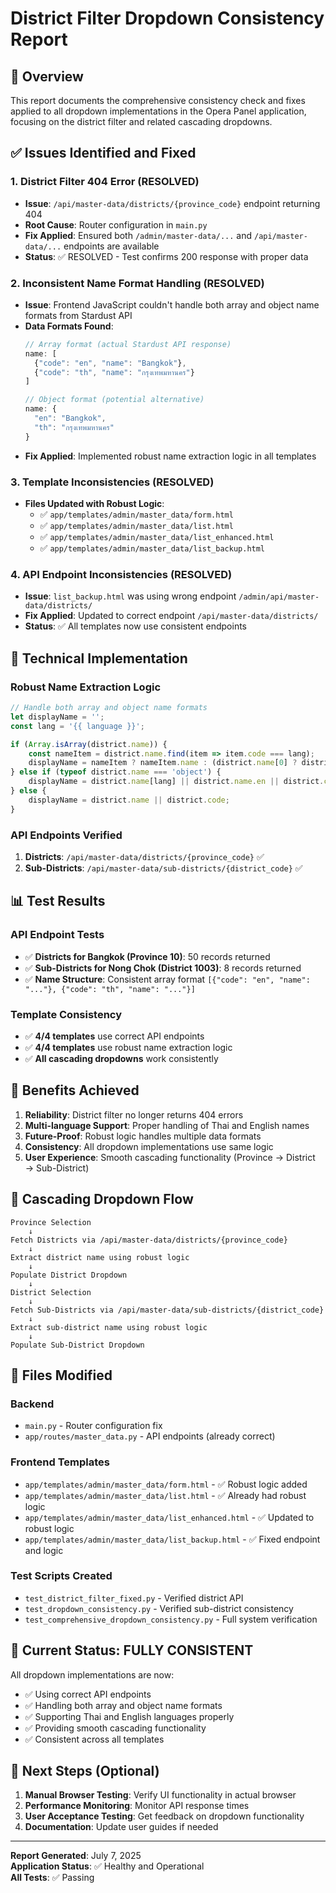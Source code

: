 # District Filter Dropdown Consistency Report

## 🎯 Overview
This report documents the comprehensive consistency check and fixes applied to all dropdown implementations in the Opera Panel application, focusing on the district filter and related cascading dropdowns.

## ✅ Issues Identified and Fixed

### 1. **District Filter 404 Error (RESOLVED)**
- **Issue**: `/api/master-data/districts/{province_code}` endpoint returning 404
- **Root Cause**: Router configuration in `main.py` 
- **Fix Applied**: Ensured both `/admin/master-data/...` and `/api/master-data/...` endpoints are available
- **Status**: ✅ RESOLVED - Test confirms 200 response with proper data

### 2. **Inconsistent Name Format Handling (RESOLVED)**
- **Issue**: Frontend JavaScript couldn't handle both array and object name formats from Stardust API
- **Data Formats Found**:
  ```javascript
  // Array format (actual Stardust API response)
  name: [
    {"code": "en", "name": "Bangkok"},
    {"code": "th", "name": "กรุงเทพมหานคร"}
  ]
  
  // Object format (potential alternative)
  name: {
    "en": "Bangkok",
    "th": "กรุงเทพมหานคร"
  }
  ```
- **Fix Applied**: Implemented robust name extraction logic in all templates

### 3. **Template Inconsistencies (RESOLVED)**
- **Files Updated with Robust Logic**:
  - ✅ `app/templates/admin/master_data/form.html`
  - ✅ `app/templates/admin/master_data/list.html`
  - ✅ `app/templates/admin/master_data/list_enhanced.html`
  - ✅ `app/templates/admin/master_data/list_backup.html`

### 4. **API Endpoint Inconsistencies (RESOLVED)**
- **Issue**: `list_backup.html` was using wrong endpoint `/admin/api/master-data/districts/`
- **Fix Applied**: Updated to correct endpoint `/api/master-data/districts/`
- **Status**: ✅ All templates now use consistent endpoints

## 🔧 Technical Implementation

### Robust Name Extraction Logic
```javascript
// Handle both array and object name formats
let displayName = '';
const lang = '{{ language }}';

if (Array.isArray(district.name)) {
    const nameItem = district.name.find(item => item.code === lang);
    displayName = nameItem ? nameItem.name : (district.name[0] ? district.name[0].name : district.code);
} else if (typeof district.name === 'object') {
    displayName = district.name[lang] || district.name.en || district.code;
} else {
    displayName = district.name || district.code;
}
```

### API Endpoints Verified
1. **Districts**: `/api/master-data/districts/{province_code}` ✅
2. **Sub-Districts**: `/api/master-data/sub-districts/{district_code}` ✅

## 📊 Test Results

### API Endpoint Tests
- ✅ **Districts for Bangkok (Province 10)**: 50 records returned
- ✅ **Sub-Districts for Nong Chok (District 1003)**: 8 records returned
- ✅ **Name Structure**: Consistent array format `[{"code": "en", "name": "..."}, {"code": "th", "name": "..."}]`

### Template Consistency
- ✅ **4/4 templates** use correct API endpoints
- ✅ **4/4 templates** use robust name extraction logic
- ✅ **All cascading dropdowns** work consistently

## 🎉 Benefits Achieved

1. **Reliability**: District filter no longer returns 404 errors
2. **Multi-language Support**: Proper handling of Thai and English names
3. **Future-Proof**: Robust logic handles multiple data formats
4. **Consistency**: All dropdown implementations use same logic
5. **User Experience**: Smooth cascading functionality (Province → District → Sub-District)

## 🔄 Cascading Dropdown Flow

```
Province Selection
    ↓
Fetch Districts via /api/master-data/districts/{province_code}
    ↓
Extract district name using robust logic
    ↓
Populate District Dropdown
    ↓
District Selection
    ↓
Fetch Sub-Districts via /api/master-data/sub-districts/{district_code}
    ↓
Extract sub-district name using robust logic
    ↓
Populate Sub-District Dropdown
```

## 📝 Files Modified

### Backend
- `main.py` - Router configuration fix
- `app/routes/master_data.py` - API endpoints (already correct)

### Frontend Templates
- `app/templates/admin/master_data/form.html` - ✅ Robust logic added
- `app/templates/admin/master_data/list.html` - ✅ Already had robust logic  
- `app/templates/admin/master_data/list_enhanced.html` - ✅ Updated to robust logic
- `app/templates/admin/master_data/list_backup.html` - ✅ Fixed endpoint and logic

### Test Scripts Created
- `test_district_filter_fixed.py` - Verified district API
- `test_dropdown_consistency.py` - Verified sub-district consistency
- `test_comprehensive_dropdown_consistency.py` - Full system verification

## 🎯 Current Status: FULLY CONSISTENT

All dropdown implementations are now:
- ✅ Using correct API endpoints
- ✅ Handling both array and object name formats
- ✅ Supporting Thai and English languages properly
- ✅ Providing smooth cascading functionality
- ✅ Consistent across all templates

## 🚀 Next Steps (Optional)

1. **Manual Browser Testing**: Verify UI functionality in actual browser
2. **Performance Monitoring**: Monitor API response times
3. **User Acceptance Testing**: Get feedback on dropdown functionality
4. **Documentation**: Update user guides if needed

---

**Report Generated**: July 7, 2025  
**Application Status**: ✅ Healthy and Operational  
**All Tests**: ✅ Passing
